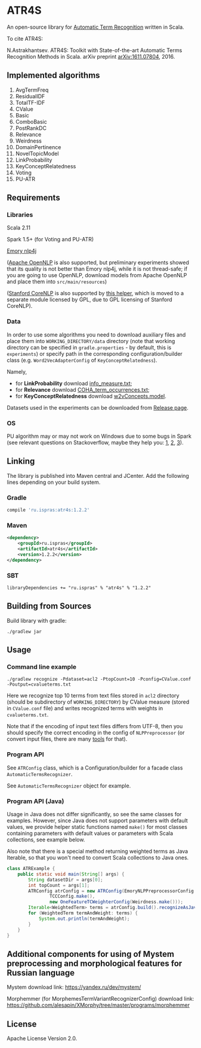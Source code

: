 # ATR4S

An open-source library for [Automatic Term Recognition](https://en.wikipedia.org/wiki/Terminology_extraction)
written in Scala.

To cite ATR4S:

N.Astrakhantsev.
ATR4S: Toolkit with State-of-the-art Automatic Terms Recognition Methods in Scala.
arXiv preprint [arXiv:1611.07804](http://arxiv.org/abs/1611.07804), 2016.

## Implemented algorithms

1. AvgTermFreq
2.  ResidualIDF
3.  TotalTF-IDF
4.  CValue
5.  Basic
6.  ComboBasic
7.  PostRankDC
8.  Relevance
9.  Weirdness
10.  DomainPertinence
11.  NovelTopicModel
12.  LinkProbability
13.  KeyConceptRelatedness
14.  Voting
15.  PU-ATR


[//]: # (See details in the paper.)

## Requirements

### Libraries

Scala 2.11

Spark 1.5+ (for Voting and PU-ATR)

[Emory nlp4j](https://emorynlp.github.io/nlp4j/)

([Apache OpenNLP](http://opennlp.apache.org/) is also supported, but
preliminary experiments showed that its quality is not better than Emory nlp4j, while it is not thread-safe;
if you are going to use OpenNLP, download models from Apache OpenNLP and place them into `src/main/resources`)

([Stanford CoreNLP](http://stanfordnlp.github.io/CoreNLP/) is also supported by
[this helper](https://github.com/ispras/atr4s/releases/download/v1.2/StanfordNLPPreprocessor.scala),
which is moved to a separate module licensed by GPL, due to GPL licensing of Stanford CoreNLP).

### Data

In order to use some algorithms you need to download auxiliary files and place them into
`WORKING_DIRECTORY/data` directory (note that working directory can be specified in `gradle.properties` - by default, this is `experiments`)
or specify path in the corresponding configuration/builder class
(e.g. `Word2VecAdapterConfig` of `KeyConceptRelatedness`).

Namely,
- for **LinkProbability** download [info_measure.txt](https://github.com/ispras/atr4s/releases/download/v1.2/info-measure.txt); 
- for **Relevance** download [COHA_term_occurrences.txt](https://github.com/ispras/atr4s/releases/download/v1.2/COHA_term_occurrences.txt);
- for **KeyConceptRelatedness** download [w2vConcepts.model](https://github.com/ispras/atr4s/releases/download/v1.2/w2vConcepts.model).

Datasets used in the experiments can be downloaded from [Release page](https://github.com/ispras/atr4s/releases/tag/v1.2).

### OS

PU algorithm may or may not work on Windows due to some bugs in Spark (see relevant questions on Stackoverflow, 
maybe they help you: 
[1](https://stackoverflow.com/questions/41825871/exception-while-deleting-spark-temp-dir-in-windows-7-64-bit),
[2](https://stackoverflow.com/questions/31274170/spark-error-error-utils-exception-while-deleting-spark-temp-dir), 
[3](https://stackoverflow.com/questions/43731967/spark-failed-to-delete-temp-directory)).

## Linking

The library is published into Maven central and JCenter.
Add the following lines depending on your build system.

### Gradle

```gradle
compile 'ru.ispras:atr4s:1.2.2'
```

### Maven

```xml
<dependency>
    <groupId>ru.ispras</groupId>
    <artifactId>atr4s</artifactId>
    <version>1.2.2</version>
</dependency>
```

### SBT

```
libraryDependencies += "ru.ispras" % "atr4s" % "1.2.2"
```

## Building from Sources

Build library with gradle:

```shell
./gradlew jar
```

## Usage

### Command line example

```shell
./gradlew recognize -Pdataset=acl2 -PtopCount=10 -Pconfig=CValue.conf -Poutput=cvalueterms.txt
```

Here we recognize top 10 terms from text files stored in `acl2` directory 
(should be subdirectory of `WORKING_DIRECTORY`) by CValue measure
(stored in `CValue.conf` file) and writes recognized terms with weights in `cvalueterms.txt`.

Note that if the encoding of input text files differs from UTF-8, then you should specify the correct encoding in the config of `NLPPreprocessor`
(or convert input files, there are many [tools](http://stackoverflow.com/questions/64860/best-way-to-convert-text-files-between-character-sets) for that).

### Program API

See `ATRConfig` class, which is a Configuration/builder for a facade class `AutomaticTermsRecognizer`.

See `AutomaticTermsRecognizer` object for example.

### Program API (Java)

Usage in Java does not differ significantly, so see the same classes for examples. 
However, since Java does not support parameters with default values, 
we provide helper static functions named `make()` 
for most classes containing parameters with default values or parameters with Scala collections, 
see example below.

Also note that there is a special method returning weighted terms as Java Iterable, 
so that you won't need to convert Scala collections to Java ones.

```java
class ATRExample {
    public static void main(String[] args) {
        String datasetDir = args[0];
        int topCount = args[1];
        ATRConfig atrConfig = new ATRConfig(EmoryNLPPreprocessorConfig.make(),
                TCCConfig.make(),
                new OneFeatureTCWeighterConfig(Weirdness.make()));
        Iterable<WeightedTerm> terms = atrConfig.build().recognizeAsJavaIterable(datasetDir, topCount);
        for (WeightedTerm termAndWeight: terms) {
            System.out.println(termAndWeight);
        }
    }
}
```

## Additional components for using of Mystem preprocessing and morphological features for Russian language

Mystem download link: https://yandex.ru/dev/mystem/

Morphemmer (for MorphemesTermVariantRecognizerConfig) download link: https://github.com/alesapin/XMorphy/tree/master/programs/morphemmer 

## License

Apache License Version 2.0.
